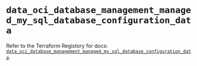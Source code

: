# `data_oci_database_management_managed_my_sql_database_configuration_data`

Refer to the Terraform Registory for docs: [`data_oci_database_management_managed_my_sql_database_configuration_data`](https://registry.terraform.io/providers/oracle/oci/6.18.0/docs/data-sources/database_management_managed_my_sql_database_configuration_data).
